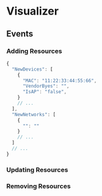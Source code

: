 # Visualizer

## Events

### Adding Resources

```js
{
  "NewDevices": [
    {
      "MAC": "11:22:33:44:55:66",
      "VendorByes": "",
      "IsAP": "false",
    }
    // ...
  ],
  "NewNetworks": [
    {
      "": ""
    }
    // ...
  ]
  // ...
}
```

### Updating Resources

### Removing Resources
